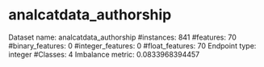 # analcatdata_authorship
Dataset name: analcatdata_authorship
#instances: 841
#features: 70
  #binary_features: 0
  #integer_features: 0
  #float_features: 70
Endpoint type: integer
#Classes: 4
Imbalance metric: 0.0833968394457
